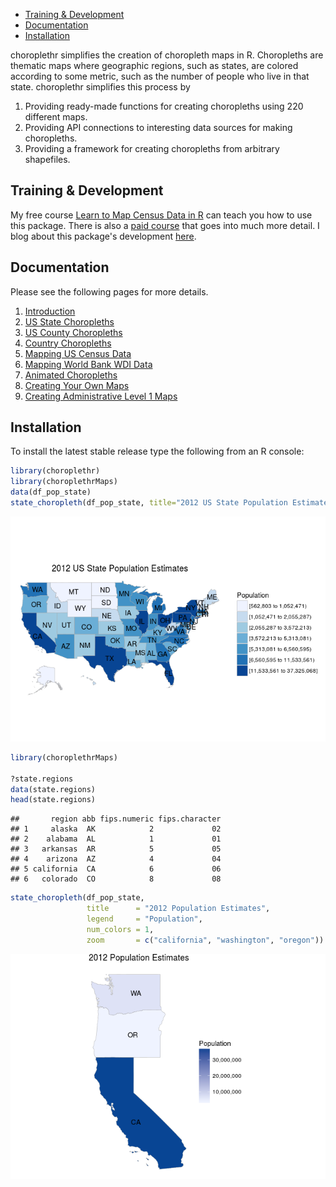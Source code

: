 -   [Training & Development](#training-development)
-   [Documentation](#documentation)
-   [Installation](#installation)

choroplethr simplifies the creation of choropleth maps in R. Choropleths are thematic maps where geographic regions, such as states, are colored according to some metric, such as the number of people who live in that state. choroplethr simplifies this process by

1.  Providing ready-made functions for creating choropleths using 220 different maps.
2.  Providing API connections to interesting data sources for making choropleths.
3.  Providing a framework for creating choropleths from arbitrary shapefiles.

Training & Development
----------------------

My free course [Learn to Map Census Data in R](http://www.arilamstein.com/free-course) can teach you how to use this package. There is also a [paid course](http://courses.arilamstein.com/courses/mapmaking-r-choroplethr) that goes into much more detail. I blog about this package's development [here](http://www.arilamstein.com/blog).

Documentation
-------------

Please see the following pages for more details.

1.  [Introduction](http://cran.r-project.org/web/packages/choroplethr/vignettes/a-introduction.html)
2.  [US State Choropleths](http://cran.r-project.org/web/packages/choroplethr/vignettes/b-state-choropleth.html)
3.  [US County Choropleths](http://cran.r-project.org/web/packages/choroplethr/vignettes/c-county-choropleth.html)
4.  [Country Choropleths](http://cran.r-project.org/web/packages/choroplethr/vignettes/d-country-choropleth.html)
5.  [Mapping US Census Data](http://cran.r-project.org/web/packages/choroplethr/vignettes/e-mapping-us-census-data.html)
6.  [Mapping World Bank WDI Data](http://cran.r-project.org/web/packages/choroplethr/vignettes/f-world-bank-data.html)
7.  [Animated Choropleths](http://cran.r-project.org/web/packages/choroplethr/vignettes/g-animated-choropleths.html)
8.  [Creating Your Own Maps](http://cran.r-project.org/web/packages/choroplethr/vignettes/h-creating-your-own-maps.html)
9.  [Creating Administrative Level 1 Maps](http://cran.r-project.org/web/packages/choroplethr/vignettes/i-creating-admin1-maps.html)

Installation
------------

To install the latest stable release type the following from an R console:

``` r
library(choroplethr)
library(choroplethrMaps)
data(df_pop_state)
state_choropleth(df_pop_state, title="2012 US State Population Estimates", legend="Population")
```

![](ReadMe_files/figure-markdown_github/unnamed-chunk-1-1.png)<!-- -->

``` r
library(choroplethrMaps)

?state.regions
data(state.regions)
head(state.regions)
```

    ##       region abb fips.numeric fips.character
    ## 1     alaska  AK            2             02
    ## 2    alabama  AL            1             01
    ## 3   arkansas  AR            5             05
    ## 4    arizona  AZ            4             04
    ## 5 california  CA            6             06
    ## 6   colorado  CO            8             08

``` r
state_choropleth(df_pop_state,
                 title      = "2012 Population Estimates",
                 legend     = "Population",
                 num_colors = 1,
                 zoom       = c("california", "washington", "oregon"))
```

![](ReadMe_files/figure-markdown_github/unnamed-chunk-1-2.png)<!-- -->
